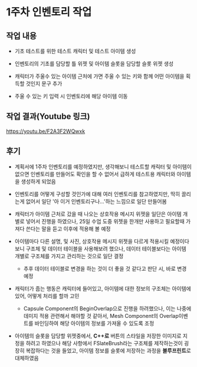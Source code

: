 # 1주차 인벤토리 작업

## 작업 내용
+ 기초 테스트를 위한 테스트 캐릭터 및 테스트 아이템 생성
 
+ 인벤토리의 기초를 담당할 틀 위젯 및 아이템 슬롯을 담당할 슬롯 위젯 생성
  
+ 캐릭터가 주울수 있는 아이템 근처에 가면 주울 수 있는 키와 함께 어떤 아이템을 획득할 것인지 문구 추가
  
+ 주울 수 있는 키 입력 시 인벤토리에 해당 아이템 이동


## 작업 결과(Youtube 링크)
https://youtu.be/F2A3F2WQwxk


## 후기
+ 계획서에 1주차 인벤토리를 예정하였지만, 생각해보니 테스트할 캐릭터 및 아이템이 없으면 인벤토리를 만들어도 확인을 할 수 없어서 급하게 테스트용 캐릭터와 아이템을 생성하게 되었음

+ 인벤토리를 어떻게 구성할 것인가에 대해 여러 인벤토리를 참고하였지만, 딱히 끌리는게 없어서 일단 '아 이거 인벤토리구나...'하는 느낌으로 일단 만들어봄
  
+ 캐릭터가 아이템 근처로 갔을 때 나오는 상호작용 메시지 위젯을 일단은 아이템 개별로 넣어서 진행을 하였으나, 25일 수업 도중 위젯을 한개만 사용하고 필요할때 가져다 쓴다는 말을 듣고 이후에 적용해 볼 예정
  
+ 아이템마다 다른 설명, 및 사진, 상호작용 메시지 위젯을 다르게 적용시킬 예정이다 보니 구조체 및 데이터 테이블을 사용해보려 했으나, 데이터 테이블보다는 아이템 개별로 구조체를 가지고 관리하는 것으로 일단 결정
  + 추후 데이터 테이블로 변경을 하는 것이 더 좋을 것 같다고 판단 시, 바로 변경 예정
    
+ 캐릭터가 줍는 행동은 캐릭터에 들어있고, 아이템에 대한 정보의 구조체는 아이템에 있어, 어떻게 처리를 할까 고민
  + Capsule Component의 BeginOverlap으로 진행을 하려했으나, 이는 나중에 데미지 적용 관련해서 해야할 것 같아서, Mesh Component의 Overlap이벤트를 바인딩하여 해당 아이템의 정보를 가져올 수 있도록 조정

+ 아이템의 슬롯을 담당할 위젯중에서, **C++로** 버튼의 스타일을 저장한 이미지로 지정을 하려고 하였으나 해당 사항에서 FSlateBrush라는 구조체를 제작하는것이 굉장히 복잡하다는 것을 들었고, 아이템 정보를 슬롯에 저장하는 과정을 **블루프린트**로 대체하였음
